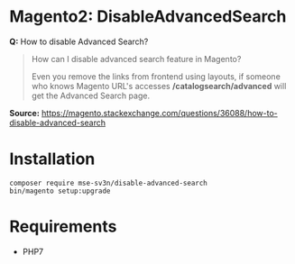 Magento2: DisableAdvancedSearch
===

**Q:** How to disable Advanced Search?

> How can I disable advanced search feature in Magento?
>  
>  Even you remove the links from frontend using layouts, if someone who knows Magento URL's accesses **/catalogsearch/advanced** will get the Advanced Search page.

**Source:** https://magento.stackexchange.com/questions/36088/how-to-disable-advanced-search


Installation
===
```
composer require mse-sv3n/disable-advanced-search
bin/magento setup:upgrade
```

Requirements
===
 * PHP7
